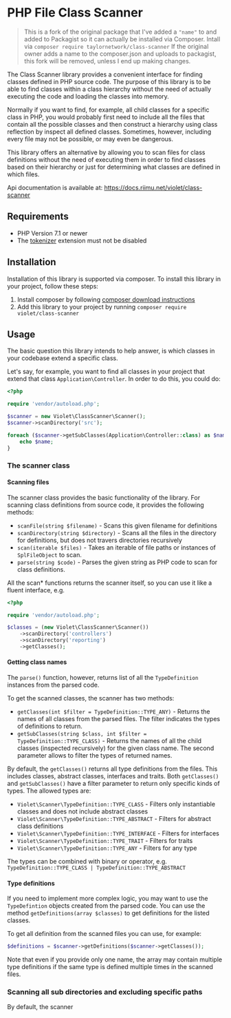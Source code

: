 # PHP File Class Scanner

> This is a fork of the original package that I've added a `"name"` to and added to Packagist so it can actually be installed via Composer.
> Intall via `composer require taylornetwork/class-scanner`
> If the original owner adds a name to the composer.json and uploads to packagist, this fork will be removed, unless I end up making changes.

The Class Scanner library provides a convenient interface for finding classes
defined in PHP source code. The purpose of this library is to be able to find
classes within a class hierarchy without the need of actually executing the code
and loading the classes into memory.

Normally if you want to find, for example, all child classes for a specific
class in PHP, you would probably first need to include all the files that
contain all the possible classes and then construct a hierarchy using class
reflection by inspect all defined classes. Sometimes, however, including every
file may not be possible, or may even be dangerous.

This library offers an alternative by allowing you to scan files for class
definitions without the need of executing them in order to find classes based on
their hierarchy or just for determining what classes are defined in which files.

Api documentation is available at: https://docs.riimu.net/violet/class-scanner

## Requirements

  * PHP Version 7.1 or newer
  * The [tokenizer][tokenizer] extension must not be disabled

## Installation

Installation of this library is supported via composer. To install this library
in your project, follow these steps:

  1. Install composer by following [composer download instructions][composer]
  2. Add this library to your project by running `composer require violet/class-scanner`
  
## Usage

The basic question this library intends to help answer, is which classes in your
codebase extend a specific class.

Let's say, for example, you want to find all classes in your project that extend
that class `Application\Controller`. In order to do this, you could do:

```php
<?php

require 'vendor/autoload.php';

$scanner = new Violet\ClassScanner\Scanner();
$scanner->scanDirectory('src');

foreach ($scanner->getSubClasses(Application\Controller::class) as $name) {
    echo $name;
}
```

### The scanner class

#### Scanning files

The scanner class provides the basic functionality of the library. For scanning
class definitions from source code, it provides the following methods:

  * `scanFile(string $filename)` - Scans this given filename for definitions
  * `scanDirectory(string $directory)` - Scans all the files in the directory
    for definitions, but does not travers directories recursively
  * `scan(iterable $files)` - Takes an iterable of file paths or instances of
    `SplFileObject` to scan.
  * `parse(string $code)` - Parses the given string as PHP code to scan for
    class definitions.
    
All the scan* functions returns the scanner itself, so you can use it like a
fluent interface, e.g.

```php
<?php

require 'vendor/autoload.php';

$classes = (new Violet\ClassScanner\Scanner())
    ->scanDirectory('controllers')
    ->scanDirectory('reporting')
    ->getClasses();
```

#### Getting class names

The `parse()` function, however, returns list of all the `TypeDefinition`
instances from the parsed code.

To get the scanned classes, the scanner has two methods:

  * `getClasses(int $filter = TypeDefinition::TYPE_ANY)` - Returns the names
    of all classes from the parsed files. The filter indicates the types of
    definitions to return.
  * `getSubClasses(string $class, int $filter = TypeDefinition::TYPE_CLASS)` -
    Returns the names of all the child classes (inspected recursively) for the
    given class name. The second parameter allows to filter the types of
    returned names.
    
By default, the `getClasses()` returns all type definitions from the files. This
includes classes, abstract classes, interfaces and traits. Both `getClasses()`
and `getSubClasses()` have a filter parameter to return only specific kinds of
types. The allowed types are:

  * `Violet\Scanner\TypeDefinition::TYPE_CLASS` - Filters only instantiable
    classes and does not include abstract classes
  * `Violet\Scanner\TypeDefinition::TYPE_ABSTRACT` - Filters for abstract class
    definitions
  * `Violet\Scanner\TypeDefinition::TYPE_INTERFACE` - Filters for interfaces
  * `Violet\Scanner\TypeDefinition::TYPE_TRAIT` - Filters for traits
  * `Violet\Scanner\TypeDefinition::TYPE_ANY` - Filters for any type
  
The types can be combined with binary or operator, e.g.
`TypeDefinition::TYPE_CLASS | TypeDefinition::TYPE_ABSTRACT`

#### Type definitions

If you need to implement more complex logic, you may want to use the
`TypeDefintion` objects created from the parsed code. You can use the method
`getDefinitions(array $classes)` to get definitions for the listed classes.

To get all definition from the scanned files you can use, for example:

```php
$definitions = $scanner->getDefinitions($scanner->getClasses());
```

Note that even if you provide only one name, the array may contain multiple
type definitions if the same type is defined multiple times in the scanned
files.

### Scanning all sub directories and excluding specific paths

By default, the scanner 
  
[tokenizer]: https://www.php.net/manual/en/tokenizer.installation.php
[composer]: https://getcomposer.org/download/
